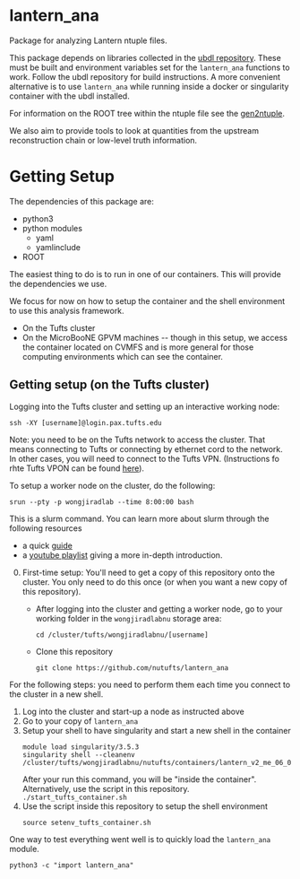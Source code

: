 # lantern_ana

Package for analyzing Lantern ntuple files.

This package depends on libraries collected in the [ubdl repository](https://github.com/larbys/ubdl).
These must be built and environment variables set for the `lantern_ana` functions to work.
Follow the ubdl repository for build instructions.
A more convenient alternative is to use `lantern_ana` while running inside a docker or singularity container with the ubdl installed.

For information on the ROOT tree within the ntuple file see the [gen2ntuple](https://github.com/NuTufts/gen2ntuple/).

We also aim to provide tools to look at quantities from the upstream reconstruction chain or low-level truth information.

# Getting Setup

The dependencies of this package are:

  * python3
  * python modules
    * yaml
    * yamlinclude
  * ROOT

The easiest thing to do is to run in one of our containers. This will provide the dependencies we use.

We focus for now on how to setup the container and the shell environment to use this analysis framework.

  * On the Tufts cluster
  * On the MicroBooNE GPVM machines -- though in this setup, we access the container located on CVMFS and is more general for those computing environments which can see the container.

## Getting setup (on the Tufts cluster)

Logging into the Tufts cluster and setting up an interactive working node:

  ```
  ssh -XY [username]@login.pax.tufts.edu
  ```

Note: you need to be on the Tufts network to access the cluster.
That means connecting to Tufts or connecting by ethernet cord to the network.
In other cases, you will need to connect to the Tufts VPN.
(Instructions fo rhte Tufts VPON can be found [here](https://access.tufts.edu/vpn)).

To setup a worker node on the cluster, do the following:

  ```
  srun --pty -p wongjiradlab --time 8:00:00 bash
  ```

This is a slurm command. You can learn more about slurm through the following resources
  * a quick [guide](https://huoww07.github.io/Bioinformatics-for-RNA-Seq/slides/Tufts_HPC_Cluster_New_User_Guide.pdf)
  * a [youtube playlist](https://www.youtube.com/watch?v=K_JIPrcPHCg&list=PL7kL5D8ITGyUO4_x5EvVmZ6_NBV0RnDF-) giving a more in-depth introduction.


0. First-time setup: You'll need to get a copy of this repository onto the cluster.
   You only need to do this once (or when you want a new copy of this repository).

    * After logging into the cluster and getting a worker node, go to your working folder in the `wongjiradlabnu` storage area:
      ```
      cd /cluster/tufts/wongjiradlabnu/[username]
      ```
    * Clone this repository
      ```
      git clone https://github.com/nutufts/lantern_ana
      ```

For the following steps: you need to perform them each time you connect to the cluster in a new shell.
      
1. Log into the cluster and start-up a node as instructed above
2. Go to your copy of `lantern_ana`
3. Setup your shell to have singularity and start a new shell in the container
      ```
      module load singularity/3.5.3
      singularity shell --cleanenv /cluster/tufts/wongjiradlabnu/nutufts/containers/lantern_v2_me_06_03_prod/
      ```
    After your run this command, you will be "inside the container".
    Alternatively, use the script in this repository.
       ```
       ./start_tufts_container.sh
       ```
5. Use the script inside this repository to setup the shell environment
      ```
      source setenv_tufts_container.sh
      ```
   
One way to test everything went well is to quickly load the `lantern_ana` module.

```
python3 -c "import lantern_ana"
```

